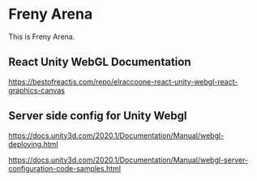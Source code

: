# Freny Arena 

This is Freny Arena.

## React Unity WebGL Documentation

https://bestofreactjs.com/repo/elraccoone-react-unity-webgl-react-graphics-canvas

## Server side config for Unity Webgl

https://docs.unity3d.com/2020.1/Documentation/Manual/webgl-deploying.html

https://docs.unity3d.com/2020.1/Documentation/Manual/webgl-server-configuration-code-samples.html

